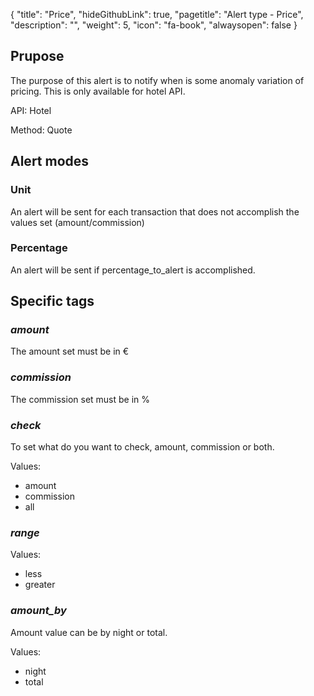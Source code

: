 {
  "title": "Price",
  "hideGithubLink": true,
  "pagetitle": "Alert type - Price",
  "description": "",
  "weight": 5,
  "icon": "fa-book",
  "alwaysopen": false
}

## Prupose

The purpose of this alert is to notify when is some anomaly variation of pricing. This is only available for hotel API.

API: Hotel

Method: Quote

## Alert modes

### Unit

An alert will be sent for each transaction that does not accomplish the values set (amount/commission)

### Percentage

An alert will be sent if percentage_to_alert is accomplished.

## Specific tags

### _amount_

The amount set must be in €

### _commission_

The commission set must be in %

### _check_

To set what do you want to check, amount, commission or both.

Values:

* amount
* commission
* all

### _range_

Values:

* less
* greater

### _amount\_by_

Amount value can be by night or total.

Values:

* night
* total
